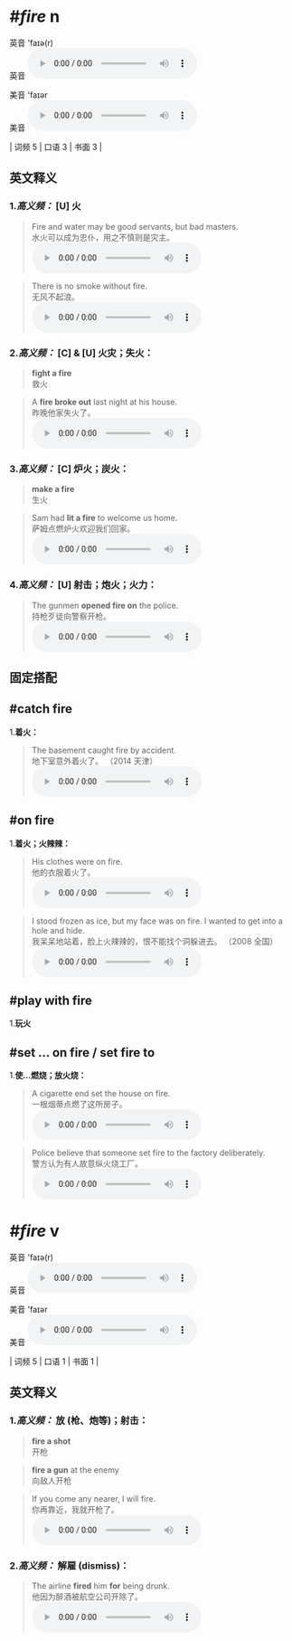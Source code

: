 # ***\#fire*** n
英音 'faɪə(r)  
英音
<audio src="./media/fire-B.aac" controls="controls"></audio>

美音 'faɪər  
美音
<audio src="./media/fire.aac" controls="controls"></audio>



| 词频 5 | 口语 3 | 书面 3 |  

英文释义
---
### 1.*高义频：* **[U] 火**  

 > Fire and water may be good servants, but bad masters.  
 > 水火可以成为忠仆，用之不慎则是灾主。    
<audio src="./media/fire-1.aac" controls="controls"></audio>

 > There is no smoke without fire.   
 > 无风不起浪。    
<audio src="./media/fire-2.aac" controls="controls"></audio>

### 2.*高义频：* **[C] & [U] 火灾；失火：**  

 > **fight a fire**   
 > 救火    

 > A **fire broke out** last night at his house.  
 > 昨晚他家失火了。    
<audio src="./media/fire-3.aac" controls="controls"></audio>

### 3.*高义频：* **[C] 炉火；炭火：**  

 > **make a fire**  
 > 生火    

 > Sam had **lit a fire** to welcome us home.  
 > 萨姆点燃炉火欢迎我们回家。    
<audio src="./media/fire-4.aac" controls="controls"></audio>

### 4.*高义频：* **[U] 射击；炮火；火力：**  

 > The gunmen **opened fire on** the police.  
 > 持枪歹徒向警察开枪。    
<audio src="./media/fire-5.aac" controls="controls"></audio>


固定搭配
---
## \#catch fire 
1.**着火：**  

 > The basement caught fire by accident.  
 > 地下室意外着火了。  （2014 天津）  
<audio src="./media/The basement caught317补录_AAC.aac" controls="controls"></audio>

## \#on fire
1.**着火；火辣辣：**  

 > His clothes were on fire.  
 > 他的衣服着火了。    
<audio src="./media/fire-7.aac" controls="controls"></audio>

 > I stood frozen as ice, but my face was on fire. I wanted to get into a hole and hide.  
 > 我呆呆地站着，脸上火辣辣的，恨不能找个洞躲进去。  （2008 全国）  
<audio src="./media/fire-8.aac" controls="controls"></audio>

## \#play with fire
1.**玩火**  

## \#set ... on fire / set fire to
1.**使…燃烧；放火烧：**  

 > A cigarette end set the house on fire.  
 > 一根烟蒂点燃了这所房子。    
<audio src="./media/fire-9.aac" controls="controls"></audio>

 > Police believe that someone set fire to the factory deliberately.  
 > 警方认为有人故意纵火烧工厂。    
<audio src="./media/fire-10.aac" controls="controls"></audio>


# ***\#fire*** v
英音 'faɪə(r)  
英音
<audio src="./media/fire-B.aac" controls="controls"></audio>

美音 'faɪər  
美音
<audio src="./media/fire.aac" controls="controls"></audio>



| 词频 5 | 口语 1 | 书面 1 |  

英文释义
---
### 1.*高义频：* **放 (枪、炮等)；射击：**  

 > **fire a shot**  
 > 开枪    

 > **fire a gun** at the enemy  
 > 向敌人开枪    

 > If you come any nearer, I will fire.  
 > 你再靠近，我就开枪了。    
<audio src="./media/fire-12.aac" controls="controls"></audio>

### 2.*高义频：* **解雇 (dismiss)：**  

 > The airline **fired** him **for** being drunk.  
 > 他因为醉酒被航空公司开除了。    
<audio src="./media/fire-13.aac" controls="controls"></audio>



